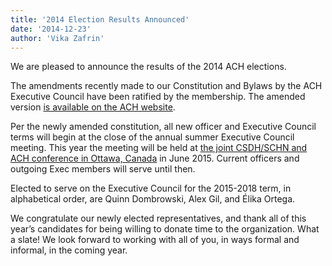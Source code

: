 ```yaml
---
title: '2014 Election Results Announced'
date: '2014-12-23'
author: 'Vika Zafrin'
---
```

We are pleased to announce the results of the 2014 ACH elections.

The amendments recently made to our Constitution and Bylaws by the ACH Executive Council have been ratified by the membership. The amended version [is available on the ACH website](/about/constitution/ "Constitution & Bylaws of the Association for Computers and the Humanities").

Per the newly amended constitution, all new officer and Executive Council terms will begin at the close of the annual summer Executive Council meeting. This year the meeting will be held at [the joint CSDH/SCHN and ACH conference in Ottawa, Canada](/news/2014/10/joint-ach-canadian-dh-conference-2015/) in June 2015. Current officers and outgoing Exec members will serve until then.

Elected to serve on the Executive Council for the 2015-2018 term, in alphabetical order, are Quinn Dombrowski, Alex Gil, and Élika Ortega.

We congratulate our newly elected representatives, and thank all of this year’s candidates for being willing to donate time to the organization. What a slate! We look forward to working with all of you, in ways formal and informal, in the coming year.